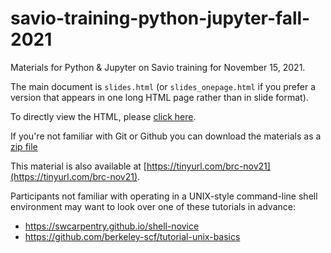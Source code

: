 # savio-training-python-jupyter-fall-2021

Materials for Python & Jupyter on Savio training for November 15, 2021.

The main document is `slides.html` (or `slides_onepage.html` if you prefer a version that appears in one long HTML page rather than in slide format).

To directly view the HTML, please [click here](https://ucb-rit.github.io/savio-training-python-jupyter-fall-2021/slides.html#1).

If you're not familiar with Git or Github you can download the materials as a [zip file](https://github.com/ucb-rit/savio-training-python-jupyter-fall-2021/archive/main.zip)

This material is also available at [https://tinyurl.com/brc-nov21](https://tinyurl.com/brc-nov21).

Participants not familiar with operating in a UNIX-style command-line shell environment may want to look over one of these tutorials in advance:

- https://swcarpentry.github.io/shell-novice
- https://github.com/berkeley-scf/tutorial-unix-basics
